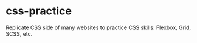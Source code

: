# css-practice
Replicate CSS side of many websites to practice CSS skills: Flexbox, Grid, SCSS, etc.

